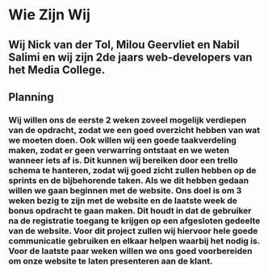 # Wie Zijn Wij

## Wij Nick van der Tol, Milou Geervliet en Nabil Salimi en wij zijn 2de jaars web-developers van het Media College.

## Planning

### Wij willen ons de eerste 2 weken zoveel mogelijk verdiepen van de opdracht, zodat we een goed overzicht hebben van wat we moeten doen. Ook willen wij een goede taakverdeling maken, zodat er geen verwarring ontstaat en we weten wanneer iets af is. Dit kunnen wij bereiken door een trello schema te hanteren, zodat wij goed zicht zullen hebben op de sprints en de bijbehorende taken. Als we dit hebben gedaan willen we gaan beginnen met de website. Ons doel is om 3 weken bezig te zijn met de website en de laatste week de bonus opdracht te gaan maken. Dit houdt in dat de gebruiker na de registratie toegang te krijgen op een afgesloten gedeelte van de website. Voor dit project zullen wij hiervoor hele goede communicatie gebruiken en elkaar helpen waarbij het nodig is. Voor de laatste paar weken willen we ons goed voorbereiden om onze website te laten presenteren aan de klant.



